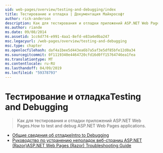 ```yaml
---
uid: web-pages/overview/testing-and-debugging/index
title: Тестирование и отладка | Документация Майкрософт
author: rick-anderson
description: Как для тестирования и отладки приложений ASP.NET Web Pages.
ms.author: riande
ms.date: 09/08/2014
ms.assetid: 1cc6d774-e991-4aa1-8efd-e83a4e0ba247
msc.legacyurl: /web-pages/overview/testing-and-debugging
msc.type: chapter
ms.openlocfilehash: daf4a1bee5d443ea6b7a5af3e5df85bfe12d0a34
ms.sourcegitcommit: 0f1119340e4464720cfd16d0ff15764746ea1fea
ms.translationtype: MT
ms.contentlocale: ru-RU
ms.lasthandoff: 04/09/2019
ms.locfileid: "59378793"
---
```

# <a name="testing-and-debugging"></a><span data-ttu-id="849d5-103">Тестирование и отладка</span><span class="sxs-lookup"><span data-stu-id="849d5-103">Testing and Debugging</span></span>

> <span data-ttu-id="849d5-104">Как для тестирования и отладки приложений ASP.NET Web Pages.</span><span class="sxs-lookup"><span data-stu-id="849d5-104">How to test and debug ASP.NET Web Pages applications.</span></span>


- [<span data-ttu-id="849d5-105">Общие сведения об отладке</span><span class="sxs-lookup"><span data-stu-id="849d5-105">Intro to Debugging</span></span>](introduction-to-debugging.md)
- [<span data-ttu-id="849d5-106">Руководство по устранению неполадок веб-страниц ASP.NET (Razor)</span><span class="sxs-lookup"><span data-stu-id="849d5-106">ASP.NET Web Pages (Razor) Troubleshooting Guide</span></span>](aspnet-web-pages-razor-troubleshooting-guide.md)
